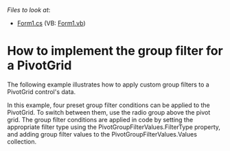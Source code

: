 <!-- default file list -->
*Files to look at*:

* [Form1.cs](./CS/Form1.cs) (VB: [Form1.vb](./VB/Form1.vb))
<!-- default file list end -->
# How to implement the group filter for a PivotGrid


<p>The following example illustrates how to apply custom group filters to a PivotGrid control's data.</p><p>In this example, four preset group filter conditions can be applied to the PivotGrid. To switch between them, use the radio group above the pivot grid. The group filter conditions are applied in code by setting the appropriate filter type using the PivotGroupFilterValues.FilterType property, and adding group filter values to the PivotGroupFilterValues.Values collection.</p>

<br/>


